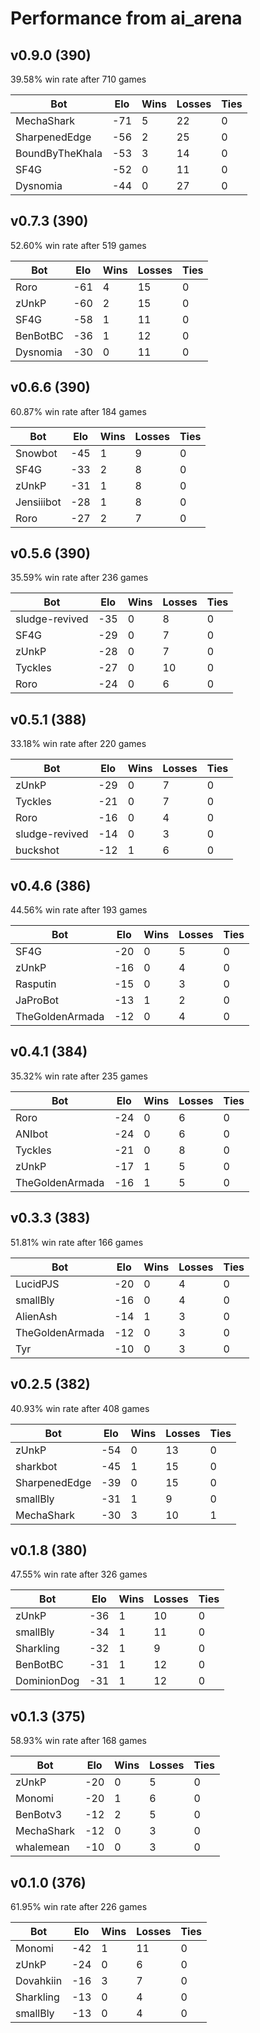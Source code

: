 # Performance from ai_arena

## v0.9.0 (390)
39.58% win rate after 710 games

| Bot                | Elo | Wins | Losses | Ties |
|--------------------|-----|------|--------|------|
| MechaShark         | -71 | 5    | 22     | 0    |
| SharpenedEdge      | -56 | 2    | 25     | 0    |
| BoundByTheKhala    | -53 | 3    | 14     | 0    |
| SF4G               | -52 | 0    | 11     | 0    |
| Dysnomia           | -44 | 0    | 27     | 0    |

## v0.7.3 (390)
52.60% win rate after 519 games

| Bot                | Elo | Wins | Losses | Ties |
|--------------------|-----|------|--------|------|
| Roro               | -61 | 4    | 15     | 0    |
| zUnkP              | -60 | 2    | 15     | 0    |
| SF4G               | -58 | 1    | 11     | 0    |
| BenBotBC           | -36 | 1    | 12     | 0    |
| Dysnomia           | -30 | 0    | 11     | 0    |

## v0.6.6 (390)
60.87% win rate after 184 games

| Bot                | Elo | Wins | Losses | Ties |
|--------------------|-----|------|--------|------|
| Snowbot            | -45 | 1    | 9      | 0    |
| SF4G               | -33 | 2    | 8      | 0    |
| zUnkP              | -31 | 1    | 8      | 0    |
| Jensiiibot         | -28 | 1    | 8      | 0    |
| Roro               | -27 | 2    | 7      | 0    |

## v0.5.6 (390)
35.59% win rate after 236 games

| Bot                | Elo | Wins | Losses | Ties |
|--------------------|-----|------|--------|------|
| sludge-revived     | -35 | 0    | 8      | 0    |
| SF4G               | -29 | 0    | 7      | 0    |
| zUnkP              | -28 | 0    | 7      | 0    |
| Tyckles            | -27 | 0    | 10     | 0    |
| Roro               | -24 | 0    | 6      | 0    |

## v0.5.1 (388)
33.18% win rate after 220 games

| Bot                | Elo | Wins | Losses | Ties |
|--------------------|-----|------|--------|------|
| zUnkP              | -29 | 0    | 7      | 0    |
| Tyckles            | -21 | 0    | 7      | 0    |
| Roro               | -16 | 0    | 4      | 0    |
| sludge-revived     | -14 | 0    | 3      | 0    |
| buckshot           | -12 | 1    | 6      | 0    |

## v0.4.6 (386)
44.56% win rate after 193 games

| Bot                | Elo | Wins | Losses | Ties |
|--------------------|-----|------|--------|------|
| SF4G               | -20 | 0    | 5      | 0    |
| zUnkP              | -16 | 0    | 4      | 0    |
| Rasputin           | -15 | 0    | 3      | 0    |
| JaProBot           | -13 | 1    | 2      | 0    |
| TheGoldenArmada    | -12 | 0    | 4      | 0    |

## v0.4.1 (384)
35.32% win rate after 235 games

| Bot                | Elo | Wins | Losses | Ties |
|--------------------|-----|------|--------|------|
| Roro               | -24 | 0    | 6      | 0    |
| ANIbot             | -24 | 0    | 6      | 0    |
| Tyckles            | -21 | 0    | 8      | 0    |
| zUnkP              | -17 | 1    | 5      | 0    |
| TheGoldenArmada    | -16 | 1    | 5      | 0    |


## v0.3.3 (383)
51.81% win rate after 166 games

| Bot                | Elo | Wins | Losses | Ties |
|--------------------|-----|------|--------|------|
| LucidPJS           | -20 | 0    | 4      | 0    |
| smallBly           | -16 | 0    | 4      | 0    |
| AlienAsh           | -14 | 1    | 3      | 0    |
| TheGoldenArmada    | -12 | 0    | 3      | 0    |
| Tyr                | -10 | 0    | 3      | 0    |

## v0.2.5 (382)
40.93% win rate after 408 games

| Bot                | Elo | Wins | Losses | Ties |
|--------------------|-----|------|--------|------|
| zUnkP              | -54 | 0    | 13     | 0    |
| sharkbot           | -45 | 1    | 15     | 0    |
| SharpenedEdge      | -39 | 0    | 15     | 0    |
| smallBly           | -31 | 1    | 9      | 0    |
| MechaShark         | -30 | 3    | 10     | 1    |

## v0.1.8 (380)
47.55% win rate after 326 games

| Bot                | Elo | Wins | Losses | Ties |
|--------------------|-----|------|--------|------|
| zUnkP              | -36 | 1    | 10     | 0    |
| smallBly           | -34 | 1    | 11     | 0    |
| Sharkling          | -32 | 1    | 9      | 0    |
| BenBotBC           | -31 | 1    | 12     | 0    |
| DominionDog        | -31 | 1    | 12     | 0    |

## v0.1.3 (375)
58.93% win rate after 168 games

| Bot                | Elo | Wins | Losses | Ties |
|--------------------|-----|------|--------|------|
| zUnkP              | -20 | 0    | 5      | 0    |
| Monomi             | -20 | 1    | 6      | 0    |
| BenBotv3           | -12 | 2    | 5      | 0    |
| MechaShark         | -12 | 0    | 3      | 0    |
| whalemean          | -10 | 0    | 3      | 0    |

## v0.1.0 (376)
61.95% win rate after 226 games

| Bot                | Elo | Wins | Losses | Ties |
|--------------------|-----|------|--------|------|
| Monomi             | -42 | 1    | 11     | 0    |
| zUnkP              | -24 | 0    | 6      | 0    |
| Dovahkiin          | -16 | 3    | 7      | 0    |
| Sharkling          | -13 | 0    | 4      | 0    |
| smallBly           | -13 | 0    | 4      | 0    |

